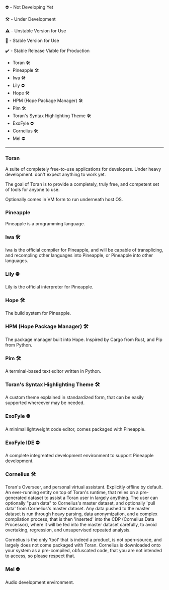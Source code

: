 :no_entry: - Not Developing Yet

:hammer_and_wrench:	- Under Development

:warning: - Unstable Version for Use

:pineapple: - Stable Version for Use

:heavy_check_mark: - Stable Release Viable for Production

 - Toran :hammer_and_wrench:
 - Pineapple :hammer_and_wrench:
 - Iwa :hammer_and_wrench:
 - Lily :no_entry:
 - Hope :hammer_and_wrench:
 - HPM (Hope Package Manager) :hammer_and_wrench:
 - Pim :hammer_and_wrench:
 - Toran's Syntax Highlighting Theme :hammer_and_wrench:
 - ExoFyle :no_entry:
 - Cornelius :hammer_and_wrench:
 - Mel :no_entry:

---

### Toran
A suite of completely free-to-use applications for developers. Under heavy development. don't expect anything to work yet.

The goal of Toran is to provide a completely, truly free, and competent set of tools for anyone to use.

Optionally comes in VM form to run underneath host OS.

### Pineapple
Pineapple is a programming language.

### Iwa :hammer_and_wrench:
Iwa is the official compiler for Pineapple, and will be capable of transplicing, and recompling other languages into Pineapple, or Pineapple into other languages.

### Lily :no_entry:
Lily is the official interpreter for Pineapple.

### Hope :hammer_and_wrench:
The build system for Pineapple.

### HPM (Hope Package Manager) :hammer_and_wrench:
The package manager built into Hope. Inspired by Cargo from Rust, and Pip from Python.

### Pim :hammer_and_wrench:
A terminal-based text editor written in Python.

### Toran's Syntax Highlighting Theme :hammer_and_wrench:
A custom theme explained in standardized form, that can be easily supported whereever may be needed.

### ExoFyle :no_entry:
A minimal lightweight code editor, comes packaged with Pineapple.

### ExoFyle IDE :no_entry:
A complete integreated development environment to support Pineapple development.

### Cornelius :hammer_and_wrench:
Toran's Overseer, and personal virtual assistant. Explicitly offline by default. An ever-running entity on top of Toran's runtime, that relies on a pre-generated dataset to assist a Toran user in largely anything. The user can optionally "push data" to Cornelius's master dataset, and optionally 'pull data' from Cornelius's master dataset. Any data pushed to the master dataset is run through heavy parsing, data anonymization, and a complex compilation process, that is then 'inserted' into the CDP (Cornelius Data Processor), where it will be fed into the master dataset carefully, to avoid overtaking, regression, and unsupervised repeated analysis.

Cornelius is the only 'tool' that is indeed a product, is not open-source, and largely does not come packaged with Toran. Cornelius is downloaded onto your system as a pre-compiled, obfuscated code, that you are not intended to access, so please respect that.

### Mel :no_entry:
Audio development environment.

